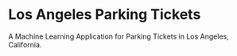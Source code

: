 # Los Angeles Parking Tickets

A Machine Learning Application for Parking Tickets in Los Angeles, California.


